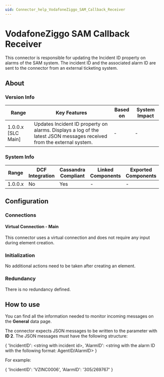 ```yaml
---
uid: Connector_help_VodafoneZiggo_SAM_Callback_Receiver
---
```


# VodafoneZiggo SAM Callback Receiver

This connector is responsible for updating the Incident ID property on alarms of the SAM system. The incident ID and the associated alarm ID are sent to the connector from an external ticketing system.

## About

### Version Info

| **Range**            | **Key Features**                                                                                                      | **Based on** | **System Impact** |
|----------------------|-----------------------------------------------------------------------------------------------------------------------|--------------|-------------------|
| 1.0.0.x [SLC Main]   | Updates Incident ID property on alarms. Displays a log of the latest JSON messages received from the external system. | -            | -                 |

### System Info

| Range     | DCF Integration     | Cassandra Compliant     | Linked Components     | Exported Components     |
|-----------|---------------------|-------------------------|-----------------------|-------------------------|
| 1.0.0.x   | No                  | Yes                     | -                     | -                       |

## Configuration

### Connections

#### Virtual Connection - Main

This connector uses a virtual connection and does not require any input during element creation.

### Initialization

No additional actions need to be taken after creating an element.

### Redundancy

There is no redundancy defined.

## How to use

You can find all the information needed to monitor incoming messages on the **General** data page.

The connector expects JSON messages to be written to the parameter with **ID 2**. The JSON messages must have the following structure:

{
'IncidentID': \<string with incident id\>,
'AlarmID': \<string with the alarm ID with the following format: AgentID/AlarmID\>
}

For example:

{
'IncidentID': 'VZINC0006',
'AlarmID': '305/269767'
}
